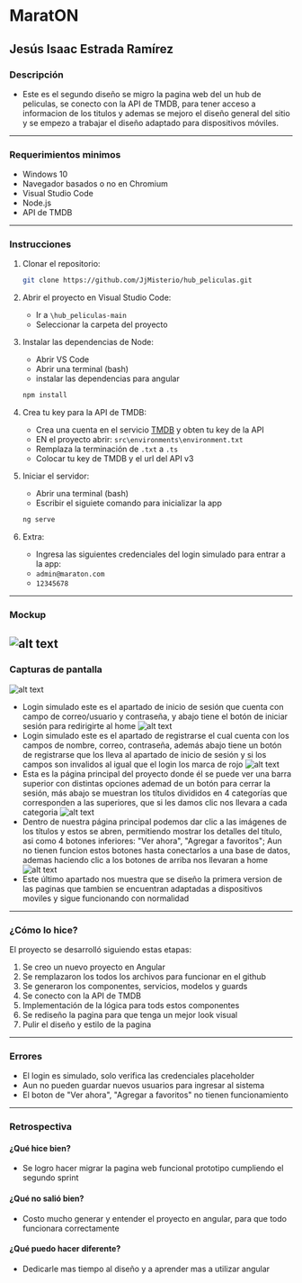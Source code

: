 # MaratON
## Jesús Isaac Estrada Ramírez

### Descripción
- Este es el segundo diseño se migro la pagina web del un hub de peliculas, se conecto con la API de TMDB, para tener acceso a informacion de los titulos y ademas se mejoro el diseño general del sitio y se empezo a trabajar el diseño adaptado para dispositivos móviles.
---
### Requerimientos minimos
- Windows 10
- Navegador basados o no en Chromium
- Visual Studio Code
- Node.js
- API de TMDB
---
### Instrucciones
1. Clonar el repositorio:
   ```bash
   git clone https://github.com/JjMisterio/hub_peliculas.git
   ```

2. Abrir el proyecto en Visual Studio Code:
   - Ir a `\hub_peliculas-main`
   - Seleccionar la carpeta del proyecto

3. Instalar las dependencias de Node:
   - Abrir VS Code
   - Abrir una terminal (bash)
   - instalar las dependencias para angular
   ```bash
   npm install
   ```

4. Crea tu key para la API de TMDB:
   - Crea una cuenta en el servicio [TMDB](https://developer.themoviedb.org/reference/intro/getting-started) y obten tu key de la API
   - EN el proyecto abrir: `src\environments\environment.txt`
   - Remplaza la terminación de `.txt` a `.ts`
   - Colocar tu key de TMDB y el url del API v3

5. Iniciar el servidor:
   - Abrir una terminal (bash)
   - Escribir el siguiete comando para inicializar la app
   ```bash
   ng serve
   ```

6. Extra:
   - Ingresa las siguientes credenciales del login simulado para entrar a la app:
   - `admin@maraton.com`
   - `12345678`
---
### Mockup
![alt text](/assets/mockup.png "Mockup inicial del proyecto desplegado en la ventana de login e index de nuestro hub de peliculas")
---
### Capturas de pantalla
![alt text](/assets/sprint02-01.png "Login simulado: Iniciar sesión")
- Login simulado este es el apartado de inicio de sesión que cuenta con campo de correo/usuario y contraseña, y abajo tiene el botón de iniciar sesión para redirigirte al home
![alt text](/assets/sprint02-02.png "Login simulado: Registrarse")
- Login simulado este es el apartado de registrarse el cual cuenta con los campos de nombre, correo, contraseña, además abajo tiene un botón de registrarse que los lleva al apartado de inicio de sesión y si los campos son invalidos al igual que el login los marca de rojo
![alt text](/assets/sprint02-03.png "Home: Pagina principal")
- Esta es la página principal del proyecto donde él se puede ver una barra superior con distintas opciones ademad de un botón para cerrar la sesión, más abajo se muestran los títulos divididos en 4 categorías que corresponden a las superiores, que si les damos clic nos llevara a cada categoria
![alt text](/assets/sprint02-04.png "Title: título abierto")
- Dentro de nuestra página principal podemos dar clic a las imágenes de los títulos y estos se abren, permitiendo mostrar los detalles del título, asi como 4 botones inferiores: "Ver ahora", "Agregar a favoritos"; Aun no tienen funcion estos botones hasta conectarlos a una base de datos, ademas haciendo clic a los botones de arriba nos llevaran a home
![alt text](/assets/sprint02-05.png "Title: título abierto, smarthpone")
- Este último apartado nos muestra que se diseño la primera version de las paginas que tambien se encuentran adaptadas a dispositivos moviles y sigue funcionando con normalidad
---
### ¿Cómo lo hice?
El proyecto se desarrolló siguiendo estas etapas:
1. Se creo un nuevo proyecto en Angular
2. Se remplazaron los todos los archivos para funcionar en el github
3. Se generaron los componentes, servicios, modelos y guards
4. Se conecto con la API de TMDB
5. Implementación de la lógica para tods estos componentes
6. Se rediseño la pagina para que tenga un mejor look visual
7. Pulir el diseño y estilo de la pagina
---
### Errores
- El login es simulado, solo verifica las credenciales placeholder
- Aun no pueden guardar nuevos usuarios para ingresar al sistema
- El boton de "Ver ahora", "Agregar a favoritos" no tienen funcionamiento
---
### Retrospectiva
#### ¿Qué hice bien?
- Se logro hacer migrar la pagina web funcional prototipo cumpliendo el segundo sprint
#### ¿Qué no salió bien?
- Costo mucho generar y entender el proyecto en angular, para que todo funcionara correctamente
#### ¿Qué puedo hacer diferente?
- Dedicarle mas tiempo al diseño y a aprender mas a utilizar angular